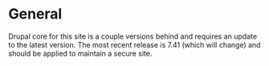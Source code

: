 # General

Drupal core for this site is a couple versions behind and requires an update to the latest version. The most recent release is 7.41 (which will change) and should be applied to maintain a secure site.